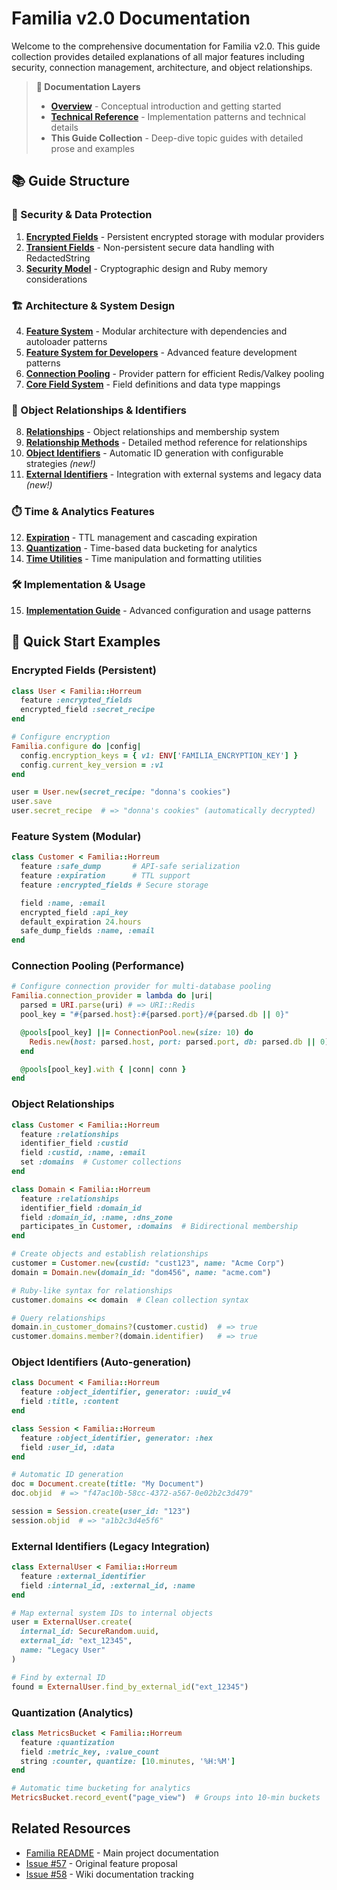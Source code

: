 # Familia v2.0 Documentation

Welcome to the comprehensive documentation for Familia v2.0. This guide collection provides detailed explanations of all major features including security, connection management, architecture, and object relationships.

> **📖 Documentation Layers**
> - **[Overview](../overview.md)** - Conceptual introduction and getting started
> - **[Technical Reference](../reference/api-technical.md)** - Implementation patterns and technical details
> - **This Guide Collection** - Deep-dive topic guides with detailed prose and examples

## 📚 Guide Structure

### 🔐 Security & Data Protection

1. **[Encrypted Fields](feature-encrypted-fields.md)** - Persistent encrypted storage with modular providers
2. **[Transient Fields](feature-transient-fields.md)** - Non-persistent secure data handling with RedactedString
3. **[Security Model](security-model.md)** - Cryptographic design and Ruby memory considerations

### 🏗️ Architecture & System Design

4. **[Feature System](feature-system.md)** - Modular architecture with dependencies and autoloader patterns
5. **[Feature System for Developers](feature-system-devs.md)** - Advanced feature development patterns
6. **[Connection Pooling](config-connection-pooling.md)** - Provider pattern for efficient Redis/Valkey pooling
7. **[Core Field System](core-field-system.md)** - Field definitions and data type mappings

### 🔗 Object Relationships & Identifiers

8. **[Relationships](feature-relationships.md)** - Object relationships and membership system
9. **[Relationship Methods](feature-relationships-methods.md)** - Detailed method reference for relationships
10. **[Object Identifiers](feature-object-identifiers.md)** - Automatic ID generation with configurable strategies _(new!)_
11. **[External Identifiers](feature-external-identifiers.md)** - Integration with external systems and legacy data _(new!)_

### ⏱️ Time & Analytics Features

12. **[Expiration](feature-expiration.md)** - TTL management and cascading expiration
13. **[Quantization](feature-quantization.md)** - Time-based data bucketing for analytics
14. **[Time Utilities](time-utilities.md)** - Time manipulation and formatting utilities

### 🛠️ Implementation & Usage

15. **[Implementation Guide](implementation.md)** - Advanced configuration and usage patterns

## 🚀 Quick Start Examples

### Encrypted Fields (Persistent)
```ruby
class User < Familia::Horreum
  feature :encrypted_fields
  encrypted_field :secret_recipe
end

# Configure encryption
Familia.configure do |config|
  config.encryption_keys = { v1: ENV['FAMILIA_ENCRYPTION_KEY'] }
  config.current_key_version = :v1
end

user = User.new(secret_recipe: "donna's cookies")
user.save
user.secret_recipe  # => "donna's cookies" (automatically decrypted)
```

### Feature System (Modular)
```ruby
class Customer < Familia::Horreum
  feature :safe_dump       # API-safe serialization
  feature :expiration      # TTL support
  feature :encrypted_fields # Secure storage

  field :name, :email
  encrypted_field :api_key
  default_expiration 24.hours
  safe_dump_fields :name, :email
end
```

### Connection Pooling (Performance)
```ruby
# Configure connection provider for multi-database pooling
Familia.connection_provider = lambda do |uri|
  parsed = URI.parse(uri) # => URI::Redis
  pool_key = "#{parsed.host}:#{parsed.port}/#{parsed.db || 0}"

  @pools[pool_key] ||= ConnectionPool.new(size: 10) do
    Redis.new(host: parsed.host, port: parsed.port, db: parsed.db || 0)
  end

  @pools[pool_key].with { |conn| conn }
end
```

### Object Relationships
```ruby
class Customer < Familia::Horreum
  feature :relationships
  identifier_field :custid
  field :custid, :name, :email
  set :domains  # Customer collections
end

class Domain < Familia::Horreum
  feature :relationships
  identifier_field :domain_id
  field :domain_id, :name, :dns_zone
  participates_in Customer, :domains  # Bidirectional membership
end

# Create objects and establish relationships
customer = Customer.new(custid: "cust123", name: "Acme Corp")
domain = Domain.new(domain_id: "dom456", name: "acme.com")

# Ruby-like syntax for relationships
customer.domains << domain  # Clean collection syntax

# Query relationships
domain.in_customer_domains?(customer.custid)  # => true
customer.domains.member?(domain.identifier)   # => true
```

### Object Identifiers (Auto-generation)
```ruby
class Document < Familia::Horreum
  feature :object_identifier, generator: :uuid_v4
  field :title, :content
end

class Session < Familia::Horreum
  feature :object_identifier, generator: :hex
  field :user_id, :data
end

# Automatic ID generation
doc = Document.create(title: "My Document")
doc.objid  # => "f47ac10b-58cc-4372-a567-0e02b2c3d479"

session = Session.create(user_id: "123")
session.objid  # => "a1b2c3d4e5f6"
```

### External Identifiers (Legacy Integration)
```ruby
class ExternalUser < Familia::Horreum
  feature :external_identifier
  field :internal_id, :external_id, :name
end

# Map external system IDs to internal objects
user = ExternalUser.create(
  internal_id: SecureRandom.uuid,
  external_id: "ext_12345",
  name: "Legacy User"
)

# Find by external ID
found = ExternalUser.find_by_external_id("ext_12345")
```

### Quantization (Analytics)
```ruby
class MetricsBucket < Familia::Horreum
  feature :quantization
  field :metric_key, :value_count
  string :counter, quantize: [10.minutes, '%H:%M']
end

# Automatic time bucketing for analytics
MetricsBucket.record_event("page_view")  # Groups into 10-min buckets
```


## Related Resources

- [Familia README](https://github.com/delano/familia) - Main project documentation
- [Issue #57](https://github.com/delano/familia/issues/57) - Original feature proposal
- [Issue #58](https://github.com/delano/familia/issues/58) - Wiki documentation tracking
